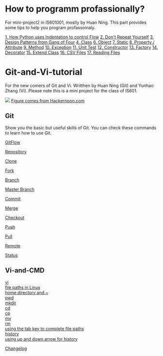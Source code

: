 # How to programm profassionally?
For mini-project2 in IS601001, mostly by Huan Ning.
This part provides some tips to help you program profassoinaly.

[1. How Python uses Indentation to control Flow](program/indent.md)
[2. Don't Repeat Yourself](program/no_repeat.md)
[3. Design Patterns from Gang of Four](program/patterns.md)
[4. Class](program/class.md)
[6. Object](program/object.md)
[7. Static](program/static.md)
[8. Property / Attribute](program/property_attr.md)
[9. Method](program/method.md)
[10. Exception](program/exception.md)
[11. Unit Test](program/unit_test.md)
[12. Constructor](program/constructor.md)
[13. Factory](program/factory.md)
[14. Decorator](program/decorator.md)
[15. Extend Class](program/extend.md)
[16. CSV Files](program/csvfile.md)
[17. Reading Files](program/read_file.md)


# Git-and-Vi-tutorial
For the new comers of Git and Vi. Writthen by Huan Ning (Git) and Yunhao Zhang (Vi). Please note this is a mini project for the class of IS601.

![](https://hackernoon.com/hn-images/1*9qX9F9MGsWKfcmgTOR9BPw.png)
[Figure comes from Hackernoon.com](https://hackernoon.com)



## Git
Show you the basic but useful skills of Git. You can check these commands to learn how to use Git.

[GitFlow](git/commands/gitflow.md)

[Repository](git/commands/repository.md)

[Clone](git/commands/clone.md)

[Fork](git/commands/fork.md)

[Branch](git/commands/branch.md)

[Master Branch](git/commands/master_branch.md)

[Commit](git/commands/commit.md)

[Merge](git/commands/merge.md)

[Checkout](git/commands/checkout.md)

[Push](git/commands/push.md)

[Pull](git/commands/pull.md)

[Remote](git/commands/remote_add.md)

[Status](git/commands/status.md)


## Vi-and-CMD  
[vi](vi-and-cmd/vi.md)  
[file paths in Linux](vi-and-cmd/file-paths-in-Linux.md)  
[home directory and ~](vi-and-cmd/home-directory-and-~.md)  
[pwd](vi-and-cmd/pwd.md)  
[mkdir](vi-and-cmd/mkdir.md)  
[cd](vi-and-cmd/cd.md)  
[cp](vi-and-cmd/cp.md)  
[mv](vi-and-cmd/mv.md)  
[rm](vi-and-cmd/rm.md)  
[using the tab key to complete file paths](vi-and-cmd/using-the-tab-key-to-complete-file-paths.md)  
[history](vi-and-cmd/history.md)  
[using up and down arrow for history](vi-and-cmd/using-up-and-down-arrow-for-history.md)  


[Changelog](changelog.md)
